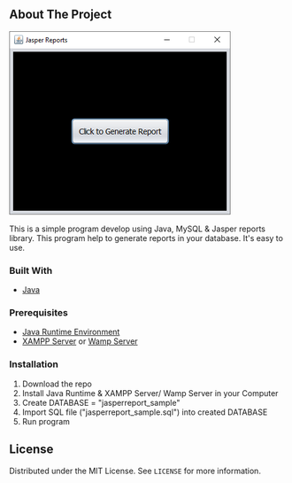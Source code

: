 ## About The Project

<img src="https://github.com/buddhirangana/JasperReports_Sample/blob/main/images/Screenshot.PNG" alt="Screenshot"/>

This is a simple program develop using Java, MySQL & Jasper reports library. This program help to generate reports in your database.
It's easy to use.

### Built With

* [Java](https://www.java.com)

### Prerequisites

* [Java Runtime Environment](https://www.java.com/en/download/)
* [XAMPP Server](https://www.apachefriends.org/download.html) or [Wamp Server](https://www.wampserver.com/en/)

### Installation

1. Download the repo
2. Install Java Runtime & XAMPP Server/ Wamp Server in your Computer
3. Create DATABASE = "jasperreport_sample"
4. Import SQL file ("jasperreport_sample.sql") into created DATABASE
5. Run program

## License

Distributed under the MIT License. See `LICENSE` for more information.
